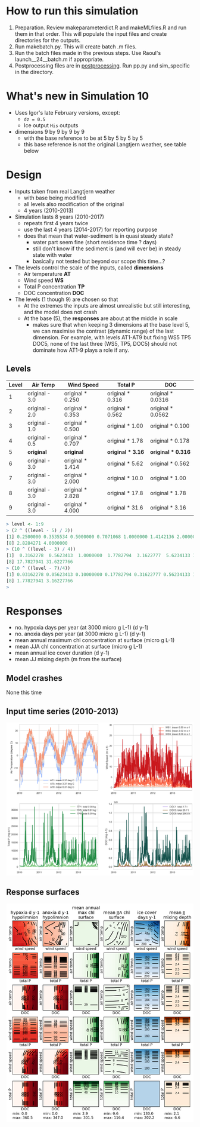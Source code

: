 # How to run this simulation

1. Preparation. Review makeparameterdict.R and makeMLfiles.R and run
   them in that order. This will populate the input files and create
   directories for the outputs. 
1. Run makebatch.py. This will create batch .m files.
1. Run the batch files made in the previous steps. Use Raoul's
   launch__24__batch.m if appropriate. 
1. Postprocessing files are in [postprocessing](postprocessing). Run
   pp.py and sim_specific in the directory. 

# What's new in Simulation 10

* Uses Igor's late February versions, except:
  * `dz = 0.5`
  * Ice output `His` outputs
* dimensions 9 by 9 by 9 by 9
  * with the base reference to be at 5 by 5 by 5 by 5
  * this base reference is not the original Langtjern weather, see
    table below

# Design

* Inputs taken from real Langtjern weather
  * with base being modified
  * all levels also modification of the original
  * 4 years (2010-2013)
* Simulation lasts 8 years (2010-2017)
  * repeats first 4 years twice
  * use the last 4 years (2014-2017) for reporting purpose
  * does that mean that water-sediment is in quasi steady state?
    * water part seem fine (short residence time ? days)
	* still don't know if the sediment is (and will ever be) in steady
      state with water
	* basically not tested but beyond our scope this time...?
* The levels control the scale of the inputs, called **dimensions**
  * Air temperature **AT**
  * Wind speed **WS**
  * Total P concentration **TP**
  * DOC concentration **DOC**
* The levels (1 though 9) are chosen so that
  * At the extremes the inputs are almost unrealistic but still
    interesting, and the model does not crash
  * At the base (5), the **responses** are about at the middle in
    scale
	  * makes sure that when keeping 3 dimensions at the base level 5,
        we can maximise the contrast (dynamic range) of the last
        dimension. For example, with levels AT1-AT9 but fixing WS5 TP5
        DOC5, none of the last three (WS5, TP5, DOC5) should not
        dominate how AT1-9 plays a role if any. 








## Levels

Level | Air Temp   | Wind Speed       | Total P             | DOC
--- | ------------ | ---------------- | ------------------- | -----------------
1 | original - 3.0 | original * 0.250 | original * 0.316    | original * 0.0316 
2 | original - 2.0 | original * 0.353 | original * 0.562    | original * 0.0562 
3 | original - 1.0 | original * 0.500 | original * 1.00     | original * 0.100 
4 | original - 0.5 | original * 0.707 | original * 1.78     | original * 0.178 
5 | **original**   | **original**     | **original * 3.16** | **original * 0.316** 
6 | original - 3.0 | original * 1.414 | original * 5.62     | original * 0.562 
7 | original - 3.0 | original * 2.000 | original * 10.0     | original * 1.00
8 | original - 3.0 | original * 2.828 | original * 17.8     | original * 1.78 
9 | original - 3.0 | original * 4.000 | original * 31.6     | original * 3.16 

```R
> level <- 1:9
> (2 ^ ((level - 5) / 2))
[1] 0.2500000 0.3535534 0.5000000 0.7071068 1.0000000 1.4142136 2.0000000
[8] 2.8284271 4.0000000
> (10 ^ ((level - 3) / 4))
[1]  0.3162278  0.5623413  1.0000000  1.7782794  3.1622777  5.6234133 10.0000000
[8] 17.7827941 31.6227766
> (10 ^ ((level - 7)/4))
[1] 0.03162278 0.05623413 0.10000000 0.17782794 0.31622777 0.56234133 1.00000000
[8] 1.77827941 3.16227766
>
```

# Responses

* no. hypoxia days per year (at 3000 micro g L-1) (d y-1)
* no. anoxia days per year (at 3000 micro g L-1) (d y-1)
* mean annual maximum chl concentration at surface (micro g L-1)
* mean JJA chl concentration at surface (micro g L-1)
* mean annual ice cover duration (d y-1)
* mean JJ mixing depth (m from the surface)

## Model crashes

None this time

## Input time series (2010-2013)

![](postprocessing/inputs/allinputs.png)


<!-- # Raw outputs -->

<!-- ## impact of **T** -->

<!-- ![](postprocessing/inputs/Air Temperature.png)  -->
<!-- ![](postprocessing/results_raw/Air Temperature.png)  -->

<!-- ## impact of **WS** -->

<!-- ![](postprocessing/inputs/Wind Speed.png)  -->
<!-- ![](postprocessing/results_raw/Wind Speed.png)  -->

<!-- ## impact of **TP** -->

<!-- ![](postprocessing/inputs/Total P.png)  -->
<!-- ![](postprocessing/results_raw/Total P.png)  -->

<!-- ## impact of **DOC** -->

<!-- ![](postprocessing/inputs/DOC.png)  -->
<!-- ![](postprocessing/results_raw/DOC.png)  -->




## Response surfaces

![](postprocessing/RSver3.png)
